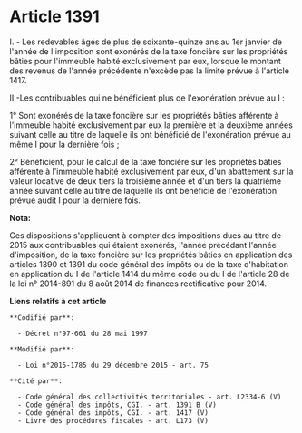 # Article 1391

I. - Les redevables âgés de plus de soixante-quinze ans au 1er janvier de l'année de l'imposition sont exonérés de la taxe
foncière sur les propriétés bâties pour l'immeuble habité exclusivement par eux, lorsque le montant des revenus de l'année
précédente n'excède pas la limite prévue à l'article 1417.

II.-Les contribuables qui ne bénéficient plus de l'exonération prévue au I : 

1° Sont exonérés de la taxe foncière sur les propriétés bâties afférente à l'immeuble habité exclusivement par eux la
première et la deuxième années suivant celle au titre de laquelle ils ont bénéficié de l'exonération prévue au même I pour la
dernière fois ; 

2° Bénéficient, pour le calcul de la taxe foncière sur les propriétés bâties afférente à l'immeuble habité exclusivement par
eux, d'un abattement sur la valeur locative de deux tiers la troisième année et d'un tiers la quatrième année suivant celle
au titre de laquelle ils ont bénéficié de l'exonération prévue audit I pour la dernière fois.

**Nota:**

Ces dispositions s'appliquent à compter des impositions dues au titre de 2015 aux contribuables qui étaient exonérés, l'année
précédant l'année d'imposition, de la taxe foncière sur les propriétés bâties en application des articles 1390 et 1391 du
code général des impôts ou de la taxe d'habitation en application du I de l'article 1414 du même code ou du I de l'article 28
de la loi n° 2014-891 du 8 août 2014 de finances rectificative pour 2014.

**Liens relatifs à cet article**

	**Codifié par**:

	  - Décret n°97-661 du 28 mai 1997

	**Modifié par**:

	  - Loi n°2015-1785 du 29 décembre 2015 - art. 75

	**Cité par**:

	  - Code général des collectivités territoriales - art. L2334-6 (V)
	  - Code général des impôts, CGI. - art. 1391 B (V)
	  - Code général des impôts, CGI. - art. 1417 (V)
	  - Livre des procédures fiscales - art. L173 (V)
